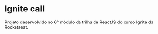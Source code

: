 # Ignite call

Projeto desenvolvido no 6° módulo da trilha de ReactJS do curso Ignite da Rocketseat.